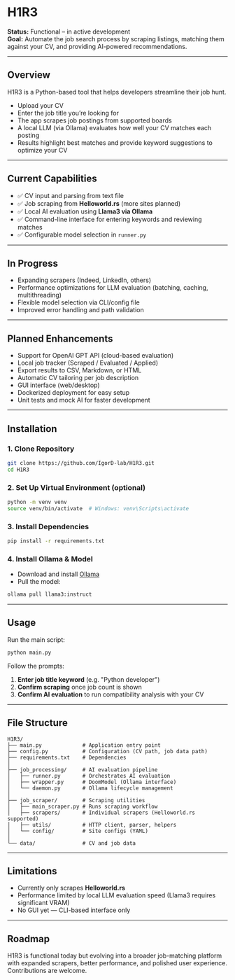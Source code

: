 
# H1R3

**Status:** Functional – in active development  
**Goal:** Automate the job search process by scraping listings, matching them against your CV, and providing AI-powered recommendations.  

---

## Overview
H1R3 is a Python-based tool that helps developers streamline their job hunt.  
- Upload your CV  
- Enter the job title you’re looking for  
- The app scrapes job postings from supported boards  
- A local LLM (via Ollama) evaluates how well your CV matches each posting  
- Results highlight best matches and provide keyword suggestions to optimize your CV  

---

## Current Capabilities
- ✅ CV input and parsing from text file  
- ✅ Job scraping from **Helloworld.rs** (more sites planned)  
- ✅ Local AI evaluation using **Llama3 via Ollama**  
- ✅ Command-line interface for entering keywords and reviewing matches  
- ✅ Configurable model selection in `runner.py`  

---

## In Progress
- Expanding scrapers (Indeed, LinkedIn, others)  
- Performance optimizations for LLM evaluation (batching, caching, multithreading)  
- Flexible model selection via CLI/config file  
- Improved error handling and path validation  

---

## Planned Enhancements
- Support for OpenAI GPT API (cloud-based evaluation)  
- Local job tracker (Scraped / Evaluated / Applied)  
- Export results to CSV, Markdown, or HTML  
- Automatic CV tailoring per job description  
- GUI interface (web/desktop)  
- Dockerized deployment for easy setup  
- Unit tests and mock AI for faster development  

---

## Installation

### 1. Clone Repository
```bash
git clone https://github.com/IgorD-lab/H1R3.git
cd H1R3
````

### 2. Set Up Virtual Environment (optional)

```bash
python -m venv venv
source venv/bin/activate  # Windows: venv\Scripts\activate
```

### 3. Install Dependencies

```bash
pip install -r requirements.txt
```

### 4. Install Ollama & Model

* Download and install [Ollama](https://ollama.ai)
* Pull the model:

```bash
ollama pull llama3:instruct
```

---

## Usage

Run the main script:

```bash
python main.py
```

Follow the prompts:

1. **Enter job title keyword** (e.g. "Python developer")
2. **Confirm scraping** once job count is shown
3. **Confirm AI evaluation** to run compatibility analysis with your CV

---

## File Structure

```
H1R3/
├── main.py             # Application entry point
├── config.py           # Configuration (CV path, job data path)
├── requirements.txt    # Dependencies
│
├── job_processing/     # AI evaluation pipeline
│   ├── runner.py       # Orchestrates AI evaluation
│   ├── wrapper.py      # DoomModel (Ollama interface)
│   └── daemon.py       # Ollama lifecycle management
│
├── job_scraper/        # Scraping utilities
│   ├── main_scraper.py # Runs scraping workflow
│   ├── scrapers/       # Individual scrapers (Helloworld.rs supported)
│   ├── utils/          # HTTP client, parser, helpers
│   └── config/         # Site configs (YAML)
│
└── data/               # CV and job data
```

---

## Limitations

* Currently only scrapes **Helloworld.rs**
* Performance limited by local LLM evaluation speed (Llama3 requires significant VRAM)
* No GUI yet — CLI-based interface only

---

## Roadmap

H1R3 is functional today but evolving into a broader job-matching platform with expanded scrapers, better performance, and polished user experience. Contributions are welcome.
